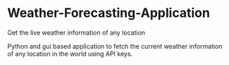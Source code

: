 # Weather-Forecasting-Application
Get the live weather information of any location

Python and gui based application to fetch the current weather information of any location in the world using API keys.
